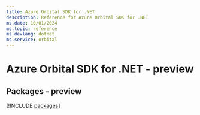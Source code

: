 ```yaml
---
title: Azure Orbital SDK for .NET
description: Reference for Azure Orbital SDK for .NET
ms.date: 10/01/2024
ms.topic: reference
ms.devlang: dotnet
ms.service: orbital
---
```

# Azure Orbital SDK for .NET - preview
## Packages - preview
[!INCLUDE [packages](orbital-index.md)]